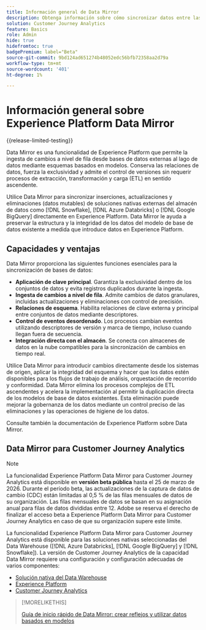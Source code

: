 ```yaml
---
title: Información general de Data Mirror
description: Obtenga información sobre cómo sincronizar datos entre las soluciones nativas de Data Warehouse y Customer Journey Analytics
solution: Customer Journey Analytics
feature: Basics
role: Admin
hide: true
hidefromtoc: true
badgePremium: label="Beta"
source-git-commit: 9bd124ad651274b48052edc56bfb72358aa2d79a
workflow-type: tm+mt
source-wordcount: '401'
ht-degree: 1%

---
```


# Información general sobre Experience Platform Data Mirror

{{release-limited-testing}}

Data Mirror es una funcionalidad de Experience Platform que permite la ingesta de cambios a nivel de fila desde bases de datos externas al lago de datos mediante esquemas basados en modelos. Conserva las relaciones de datos, fuerza la exclusividad y admite el control de versiones sin requerir procesos de extracción, transformación y carga (ETL) en sentido ascendente.

Utilice Data Mirror para sincronizar inserciones, actualizaciones y eliminaciones (datos mutables) de soluciones nativas externas del almacén de datos como [!DNL Snowflake], [!DNL Azure Databricks] o [!DNL Google BigQuery] directamente en Experience Platform. Data Mirror le ayuda a preservar la estructura y la integridad de los datos del modelo de base de datos existente a medida que introduce datos en Experience Platform.


## Capacidades y ventajas

Data Mirror proporciona las siguientes funciones esenciales para la sincronización de bases de datos:

* **Aplicación de clave principal**. Garantiza la exclusividad dentro de los conjuntos de datos y evita registros duplicados durante la ingesta.
* **Ingesta de cambios a nivel de fila**. Admite cambios de datos granulares, incluidas actualizaciones y eliminaciones con control de precisión.
* **Relaciones de esquema**. Habilita relaciones de clave externa y principal entre conjuntos de datos mediante descriptores.
* **Control de eventos desordenado**. Los procesos cambian eventos utilizando descriptores de versión y marca de tiempo, incluso cuando llegan fuera de secuencia.
* **Integración directa con el almacén**. Se conecta con almacenes de datos en la nube compatibles para la sincronización de cambios en tiempo real.

Utilice Data Mirror para introducir cambios directamente desde los sistemas de origen, aplicar la integridad del esquema y hacer que los datos estén disponibles para los flujos de trabajo de análisis, orquestación de recorrido y conformidad. Data Mirror elimina los procesos complejos de ETL ascendentes y acelera la implementación al permitir la duplicación directa de los modelos de base de datos existentes. Esta eliminación puede mejorar la gobernanza de los datos mediante un control preciso de las eliminaciones y las operaciones de higiene de los datos.

<!-- Add link when AEP docs are ready... -->

Consulte también la documentación de Experience Platform sobre Data Mirror.


## Data Mirror para Customer Journey Analytics

>[!NOTE]
>
>La funcionalidad Experience Platform Data Mirror para Customer Journey Analytics está disponible en **versión beta pública** hasta el 25 de marzo de 2026. Durante el período beta, las actualizaciones de la captura de datos de cambio (CDC) están limitadas al 0,5 % de las filas mensuales de datos de su organización. Las filas mensuales de datos se basan en su asignación anual para filas de datos divididas entre 12. Adobe se reserva el derecho de finalizar el acceso beta a Experience Platform Data Mirror para Customer Journey Analytics en caso de que su organización supere este límite.
>

La funcionalidad Experience Platform Data Mirror para Customer Journey Analytics está disponible para las soluciones nativas seleccionadas del Data Warehouse ([!DNL Azure Databricks], [!DNL Google BigQuery] y [!DNL Snowflake]). La versión de Customer Journey Analytics de la capacidad Data Mirror requiere una configuración y configuración adecuadas de varios componentes:

* [Solución nativa del Data Warehouse](datawarehouse.md)
* [Experience Platform](aep.md)
* [Customer Journey Analytics](cja.md)


>[!MORELIKETHIS]
>
>[Guía de inicio rápido de Data Mirror: crear reflejos y utilizar datos basados en modelos](data-mirror.md)
>